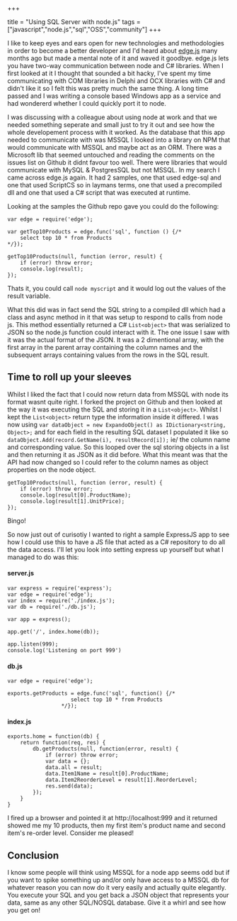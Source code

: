 +++

title = "Using SQL Server with node.js"
tags = ["javascript","node.js","sql","OSS","community"]
+++

I like to keep eyes and ears open for new technologies and methodologies in order to become a better developer and I'd heard about [edge.js][1] many months ago but made a mental note of it and waved it goodbye.  edge.js lets you have two-way communication between node and C# libraries.  When I first looked at it I thought that sounded a bit hacky, I've spent my time communicating with COM libraries in Delphi and OCX libraries with C# and didn't like it so I felt this was pretty much the same thing.  A long time passed and I was writing a console based Windows app as a service and had wondererd whether I could quickly port it to node.  

I was discussing with a colleague about using node at work and that we needed something seperate and small just to try it out and see how the whole developement process with it worked.  As the database that this app needed to communicate with was MSSQL I looked into a library on NPM that would communicate with MSSQL and maybe act as an ORM.  There was a Microsoft lib that seemed untouched and reading the comments on the issues list on Github it didnt favour too well.  There were libraries that would communicate with MySQL & PostgresSQL but not MSSQL.  In my search I came across edge.js again.  It had 2 samples, one that used edge-sql and one that used ScriptCS so in laymans terms, one that used a precompiled dll and one that used a C# script that was executed at runtime.

<!--more-->

Looking at the samples the Github repo gave you could do the following:

	var edge = require('edge');

	var getTop10Products = edge.func('sql', function () {/*
	    select top 10 * from Products
	*/});

	getTop10Products(null, function (error, result) {
	    if (error) throw error;
	    console.log(result);
	});

Thats it, you could call `node myscript` and it would log out the values of the result variable.  

What this did was in fact send the SQL string to a compiled dll which had a class and async method in it that was setup to respond to calls from node js.  This method essentially returned a C# `List<object>` that was serialized to JSON so the node.js function could interact with it.  The one issue I saw with it was the actual format of the JSON.  It was a 2 dimentional array, with the first array in the parent array containing the column names and the subsequent arrays containing values from the rows in the SQL result.  

## Time to roll up your sleeves

Whilst I liked the fact that I could now return data from MSSQL with node its format wasnt quite right.  I forked the project on Github and then looked at the way it was executing the SQL and storing it in a `List<object>`.  Whilst I kept the `List<object>` return type the information inside it differed.  I was now using `var dataObject = new ExpandoObject() as IDictionary<string, Object>;` and for each field in the resulting SQL dataset I populated it like so `dataObject.Add(record.GetName(i), resultRecord[i]);` ie/ the column name and corresponding value.  So this looped over the sql storing objects in a list and then returning it as JSON as it did before.  What this meant was that the API had now changed so I could refer to the column names as object properties on the node object.

	getTop10Products(null, function (error, result) {
	    if (error) throw error;
	    console.log(result[0].ProductName);
	    console.log(result[1].UnitPrice);
	});

Bingo!

So now just out of curisotiy I wanted to right a sample ExpressJS app to see how I could use this to have a JS file that acted as a C# repository to do all the data access.  I'll let you look into setting express up yourself but what I managed to do was this:

#### server.js

	var express = require('express');
	var edge = require('edge');
	var index = require('./index.js');
	var db = require('./db.js');

	var app = express();

	app.get('/', index.home(db));

	app.listen(999);
	console.log('Listening on port 999')


#### db.js

	var edge = require('edge');

	exports.getProducts = edge.func('sql', function() {/*
					    select top 10 * from Products 
					 */});

#### index.js

	exports.home = function(db) {
	    return function(req, res) {
	        db.getProducts(null, function(error, result) {
	            if (error) throw error;
	            var data = {};
	            data.all = result;
	            data.Item1Name = result[0].ProductName;
	            data.Item2ReorderLevel = result[1].ReorderLevel;
	            res.send(data);
	        });
	    }
	}

I fired up a browser and pointed it at http://localhost:999 and it returned showed me my 10 products, then my first item's product name and second item's re-order level. Consider me pleased!

## Conclusion

I know some people will think using MSSQL for a node app seems odd but if you want to spike something up and/or only have access to a MSSQL db for whatever reason you can now do it very easily and actually quite elegantly.  You execute your SQL and you get back a JSON object that represents your data, same as any other SQL/NOSQL database.  Give it a whirl and see how you get on!


[1]: http://tjanczuk.github.io/edge/#/


